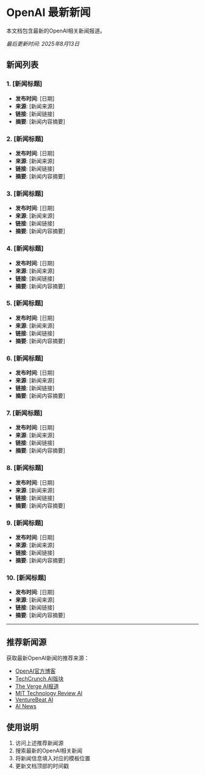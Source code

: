 # OpenAI 最新新闻

本文档包含最新的OpenAI相关新闻报道。

*最后更新时间: 2025年8月13日*

## 新闻列表

### 1. [新闻标题]
- **发布时间**: [日期]
- **来源**: [新闻来源]
- **链接**: [新闻链接]
- **摘要**: [新闻内容摘要]

### 2. [新闻标题]
- **发布时间**: [日期]
- **来源**: [新闻来源]
- **链接**: [新闻链接]
- **摘要**: [新闻内容摘要]

### 3. [新闻标题]
- **发布时间**: [日期]
- **来源**: [新闻来源]
- **链接**: [新闻链接]
- **摘要**: [新闻内容摘要]

### 4. [新闻标题]
- **发布时间**: [日期]
- **来源**: [新闻来源]
- **链接**: [新闻链接]
- **摘要**: [新闻内容摘要]

### 5. [新闻标题]
- **发布时间**: [日期]
- **来源**: [新闻来源]
- **链接**: [新闻链接]
- **摘要**: [新闻内容摘要]

### 6. [新闻标题]
- **发布时间**: [日期]
- **来源**: [新闻来源]
- **链接**: [新闻链接]
- **摘要**: [新闻内容摘要]

### 7. [新闻标题]
- **发布时间**: [日期]
- **来源**: [新闻来源]
- **链接**: [新闻链接]
- **摘要**: [新闻内容摘要]

### 8. [新闻标题]
- **发布时间**: [日期]
- **来源**: [新闻来源]
- **链接**: [新闻链接]
- **摘要**: [新闻内容摘要]

### 9. [新闻标题]
- **发布时间**: [日期]
- **来源**: [新闻来源]
- **链接**: [新闻链接]
- **摘要**: [新闻内容摘要]

### 10. [新闻标题]
- **发布时间**: [日期]
- **来源**: [新闻来源]
- **链接**: [新闻链接]
- **摘要**: [新闻内容摘要]

---

## 推荐新闻源

获取最新OpenAI新闻的推荐来源：

- [OpenAI官方博客](https://openai.com/blog/)
- [TechCrunch AI版块](https://techcrunch.com/category/artificial-intelligence/)
- [The Verge AI报道](https://www.theverge.com/ai-artificial-intelligence)
- [MIT Technology Review AI](https://www.technologyreview.com/topic/artificial-intelligence/)
- [VentureBeat AI](https://venturebeat.com/ai/)
- [AI News](https://artificialintelligence-news.com/)

## 使用说明

1. 访问上述推荐新闻源
2. 搜索最新的OpenAI相关新闻
3. 将新闻信息填入对应的模板位置
4. 更新文档顶部的时间戳